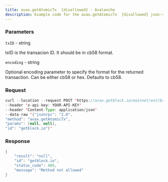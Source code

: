 ```yaml
---
title: avax.getAtomicTx  {disallowed} - Avalanche
description: Example code for the avax.getAtomicTx  {disallowed} json-rpc method. Сomplete guide on how to use avax.getAtomicTx  {disallowed} json-rpc in GetBlock.io Web3 documentation.
---
```


### Parameters


`txID` - string

txID is the transacion ID. It should be in cb58 format.

`encoding` - string

Optional encoding parameter to specify the format for the returned
transaction. Can be either cb58 or hex. Defaults to cb58.

### Request

``` java
curl --location --request POST 'https://avax.getblock.io/mainnet/ext/bc/C/rpc' 
--header 'x-api-key: YOUR-API-KEY' 
--header 'Content-Type: application/json' 
--data-raw '{"jsonrpc": "2.0",
"method": "avax.getAtomicTx",
"params": [null, null],
"id": "getblock.io"}'
```

###  Response

``` java
{
    "result": "null",
    "id": "getblock.io",
    "status_code": 405,
    "message": "Method not allowed"
}
```

